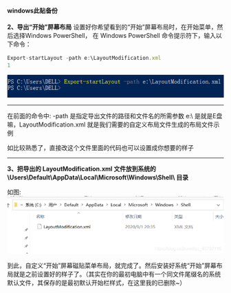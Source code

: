 















#### windows此贴备份

**2、导出“开始”屏幕布局**
设置好你希望看到的“开始”屏幕布局时，在开始菜单，然后选择Windows PowerShell，
在 Windows PowerShell 命令提示符下，输入以下命令：

```typescript
Export-startLayout -path e:\LayoutModification.xml
1
```

![在这里插入图片描述](../../img/20200901210221653.png)

------

在前面的命令中:
-path 是指定导出文件的路径和文件名的所需参数
e:\ 是就是E盘嘛，LayoutModification.xml 就是我们需要的自定义布局文件生成的布局文件示例

如比较熟悉了，直接改这个文件里面的代码也可以设置成你想要的样子

------

**3、把导出的 LayoutModification.xml 文件放到系统的\Users\Default\AppData\Local\Microsoft\Windows\Shell\ 目录**

如图:
![在这里插入图片描述](../../img/20200901210416789.png)

到此，自定义“开始”屏幕磁贴菜单布局，就完成了。然后安装好系统“开始”屏幕布局就是之前设置好的样子了。（其实在你的最初电脑中有一个同文件尾缀名的系统默认文件，其保存的是最初默认开始栏样式，在这里我的已删除~）